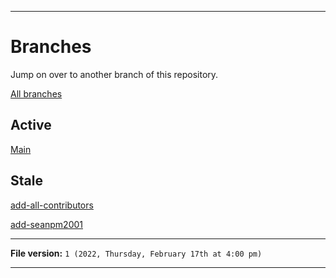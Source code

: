 
***

# Branches

Jump on over to another branch of this repository.

[All branches](https://github.com/seanpm2001/SeansLifeArchive_Images_ThePlayForge_Tree-World/branches/)

## Active

[Main](https://github.com/seanpm2001/SeansLifeArchive_Images_ThePlayForge_Tree-World/)

## Stale

[add-all-contributors](https://github.com/seanpm2001/SeansLifeArchive_Images_ThePlayForge_Tree-World/tree/all-contributors/add-all-contributors/)

[add-seanpm2001](https://github.com/seanpm2001/SeansLifeArchive_Images_ThePlayForge_Tree-World/tree/all-contributors/add-seanpm2001/)

***

**File version:** `1 (2022, Thursday, February 17th at 4:00 pm)`

***
